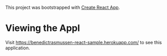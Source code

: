 This project was bootstrapped with [Create React App](https://github.com/facebookincubator/create-react-app).

# Viewing the Appl
Visit https://benedictrasmussen-react-sample.herokuapp.com/ to see this application.
